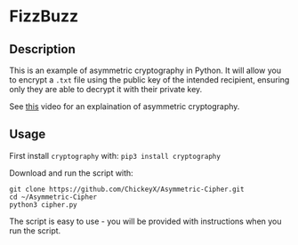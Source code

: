 # FizzBuzz

## Description

This is an example of asymmetric cryptography in Python. It will allow you to encrypt a `.txt` file using the public key of the intended recipient, ensuring only they are able to decrypt it with their private key.

See [this](https://www.youtube.com/watch?v=GSIDS_lvRv4) video for an explaination of asymmetric cryptography.

## Usage

First install `cryptography` with: `pip3 install cryptography`

Download and run the script with:
```
git clone https://github.com/ChickeyX/Asymmetric-Cipher.git
cd ~/Asymmetric-Cipher
python3 cipher.py
```

The script is easy to use - you will be provided with instructions when you run the script.


